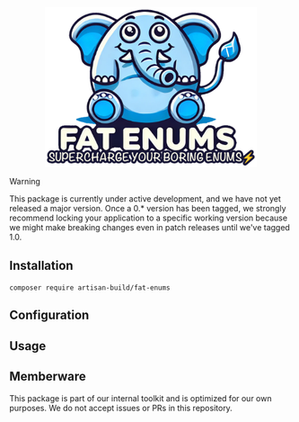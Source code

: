 <p align="center"><img src="https://github.com/artisan-build/fat-enums/raw/HEAD/art/fat-enum-elephant.png" width="75%" alt="Fat Enums PHP Package Logo"></p>

> [!WARNING]  
> This package is currently under active development, and we have not yet released a major version. Once a 0.* version
> has been tagged, we strongly recommend locking your application to a specific working version because we might make
> breaking changes even in patch releases until we've tagged 1.0.

## Installation

`composer require artisan-build/fat-enums`

## Configuration

## Usage

## Memberware

This package is part of our internal toolkit and is optimized for our own purposes. We do not accept issues or PRs
in this repository. 

